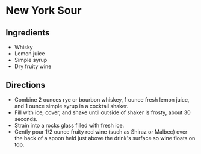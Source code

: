 New York Sour
=============

Ingredients
-----------

- Whisky
- Lemon juice
- Simple syrup
- Dry fruity wine


Directions
----------

- Combine 2 ounces rye or bourbon whiskey, 1 ounce fresh lemon juice, and 1 ounce simple syrup in a cocktail shaker.
- Fill with ice, cover, and shake until outside of shaker is frosty, about 30 seconds.
- Strain into a rocks glass filled with fresh ice.
- Gently pour 1/2 ounce fruity red wine (such as Shiraz or Malbec) over the back of a spoon held just above the drink's surface so wine floats on top.
